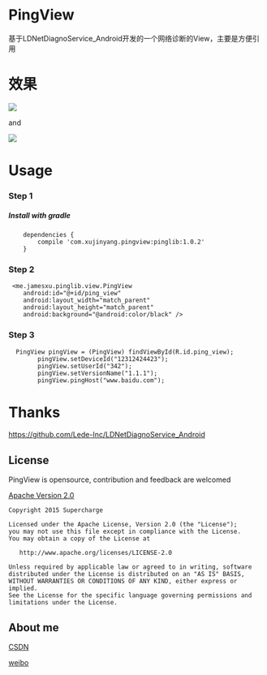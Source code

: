 # PingView
基于LDNetDiagnoService_Android开发的一个网络诊断的View，主要是方便引用

# 效果

![](http://7o4zmy.com1.z0.glb.clouddn.com/QQ20170110-145111.png)


and

![](http://7o4zmy.com1.z0.glb.clouddn.com/QQ20170110-145129.png)

# Usage
### Step 1
##### Install with gradle
        dependencies {
            compile 'com.xujinyang.pingview:pinglib:1.0.2'
        }
### Step 2

     <me.jamesxu.pinglib.view.PingView
        android:id="@+id/ping_view"
        android:layout_width="match_parent"
        android:layout_height="match_parent"
        android:background="@android:color/black" />
       

### Step 3
```
  PingView pingView = (PingView) findViewById(R.id.ping_view);
        pingView.setDeviceId("12312424423");
        pingView.setUserId("342");
        pingView.setVersionName("1.1.1");
        pingView.pingHost("www.baidu.com");

```
# Thanks

https://github.com/Lede-Inc/LDNetDiagnoService_Android

License
--------
PingView is opensource, contribution and feedback are welcomed

[Apache Version 2.0](http://www.apache.org/licenses/LICENSE-2.0.html)

    Copyright 2015 Supercharge

    Licensed under the Apache License, Version 2.0 (the "License");
    you may not use this file except in compliance with the License.
    You may obtain a copy of the License at

       http://www.apache.org/licenses/LICENSE-2.0

    Unless required by applicable law or agreed to in writing, software
    distributed under the License is distributed on an "AS IS" BASIS,
    WITHOUT WARRANTIES OR CONDITIONS OF ANY KIND, either express or implied.
    See the License for the specific language governing permissions and
    limitations under the License.
 
## About me
[CSDN](http://blog.csdn.net/mobilexu)

[weibo](http://weibo.com/3654795601/profile?topnav=1&wvr=6)
